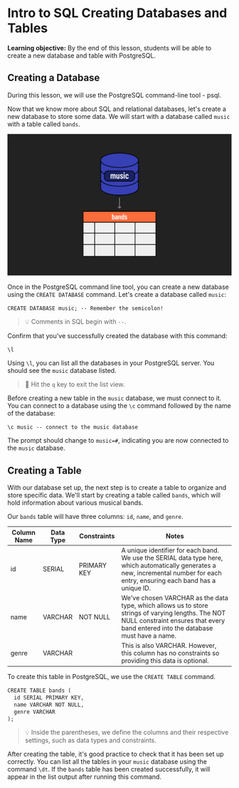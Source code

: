 <h1>
  <span class="headline">Intro to SQL</span>
  <span class="subhead">Creating Databases and Tables</span>
</h1>

**Learning objective:** By the end of this lesson, students will be able to create a new database and table with PostgreSQL.

## Creating a Database

During this lesson, we will use the PostgreSQL command-line tool - psql.

Now that we know more about SQL and relational databases, let's create a new database to store some data. We will start with a database called `music` with a table called `bands`.

![Database & table](./assets/music-bands.png)

Once in the PostgreSQL command line tool, you can create a new database using the `CREATE DATABASE` command. Let's create a database called `music`:

```postgres
CREATE DATABASE music; -- Remember the semicolon!
```

> 💡 Comments in SQL begin with `--`.

Confirm that you've successfully created the database with this command:

```postgres
\l
```

Using `\l`, you can list all the databases in your PostgreSQL server. You should see the `music` database listed.

> 🧠 Hit the `q` key to exit the list view.

Before creating a new table in the `music` database, we must connect to it. You can connect to a database using the `\c` command followed by the name of the database:

```postgres
\c music -- connect to the music database
```

The prompt should change to `music=#`, indicating you are now connected to the `music` database.

## Creating a Table

With our database set up, the next step is to create a table to organize and store specific data. We'll start by creating a table called `bands`, which will hold information about various musical bands.

Our `bands` table will have three columns: `id`, `name`, and `genre`.

| Column Name | Data Type | Constraints | Notes                                                                                                                                                                                   |
| ----------- | --------- | ----------- | --------------------------------------------------------------------------------------------------------------------------------------------------------------------------------------- |
| id          | SERIAL    | PRIMARY KEY | A unique identifier for each band. We use the SERIAL data type here, which automatically generates a new, incremental number for each entry, ensuring each band has a unique ID.        |
| name        | VARCHAR   | NOT NULL    | We've chosen VARCHAR as the data type, which allows us to store strings of varying lengths. The NOT NULL constraint ensures that every band entered into the database must have a name. |
| genre       | VARCHAR   |             | This is also VARCHAR. However, this column has no constraints so providing this data is optional.                                                                                       |

To create this table in PostgreSQL, we use the `CREATE TABLE` command.

```postgres
CREATE TABLE bands (
  id SERIAL PRIMARY KEY,
  name VARCHAR NOT NULL,
  genre VARCHAR
);
```

> 💡 Inside the parentheses, we define the columns and their respective settings, such as data types and constraints.

After creating the table, it's good practice to check that it has been set up correctly. You can list all the tables in your `music` database using the command `\dt`. If the `bands` table has been created successfully, it will appear in the list output after running this command.
